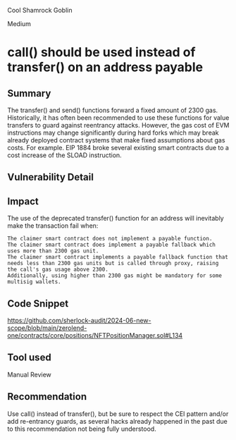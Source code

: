 Cool Shamrock Goblin

Medium

# call() should be used instead of transfer() on an address payable

## Summary
The transfer() and send() functions forward a fixed amount of 2300 gas. Historically, it has often been recommended to use these functions for value transfers to guard against reentrancy attacks. However, the gas cost of EVM instructions may change significantly during hard forks which may break already deployed contract systems that make fixed assumptions about gas costs. For example. EIP 1884 broke several existing smart contracts due to a cost increase of the SLOAD instruction.

## Vulnerability Detail


## Impact
The use of the deprecated transfer() function for an address will inevitably make the transaction fail when:

	The claimer smart contract does not implement a payable function.
	The claimer smart contract does implement a payable fallback which uses more than 2300 gas unit.
	The claimer smart contract implements a payable fallback function that needs less than 2300 gas units but is called through proxy, raising the call's gas usage above 2300.
	Additionally, using higher than 2300 gas might be mandatory for some multisig wallets.

## Code Snippet
https://github.com/sherlock-audit/2024-06-new-scope/blob/main/zerolend-one/contracts/core/positions/NFTPositionManager.sol#L134

## Tool used

Manual Review


## Recommendation
Use call() instead of transfer(), but be sure to respect the CEI pattern and/or add re-entrancy guards, as several hacks already happened in the past due to this recommendation not being fully understood.